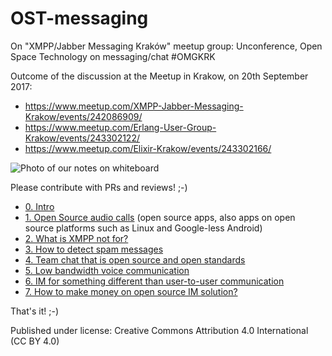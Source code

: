 # OST-messaging

On "XMPP/Jabber Messaging Kraków" meetup group: Unconference, Open Space Technology on messaging/chat #OMGKRK

Outcome of the discussion at the Meetup in Krakow, on 20th September 2017:
* https://www.meetup.com/XMPP-Jabber-Messaging-Krakow/events/242086909/
* https://www.meetup.com/Erlang-User-Group-Krakow/events/243302122/
* https://www.meetup.com/Elixir-Krakow/events/243302166/

![Photo of our notes on whiteboard](20170920_192140.jpg)

Please contribute with PRs and reviews! ;-)

* [0. Intro](0-intro.md)
* [1. Open Source audio calls](1-open-source-audio-calls.md) (open source apps, also apps on open source platforms such as Linux and Google-less Android)
* [2. What is XMPP not for?](2-what-is-xmpp-not-for.md)
* [3. How to detect spam messages](3-how-to-detect-spam-messages.md)
* [4. Team chat that is open source and open standards](4-team-chat-open-source-open-standard.md)
* [5. Low bandwidth voice communication](5-low-bandwidth-voice-comm.md)
* [6. IM for something different than user-to-user communication](6-im-different-user-2-user.md)
* [7. How to make money on open source IM solution?](7-how-to-make-money-open-source.md)

That's it! ;-)

Published under license: Creative Commons Attribution 4.0 International (CC BY 4.0)
